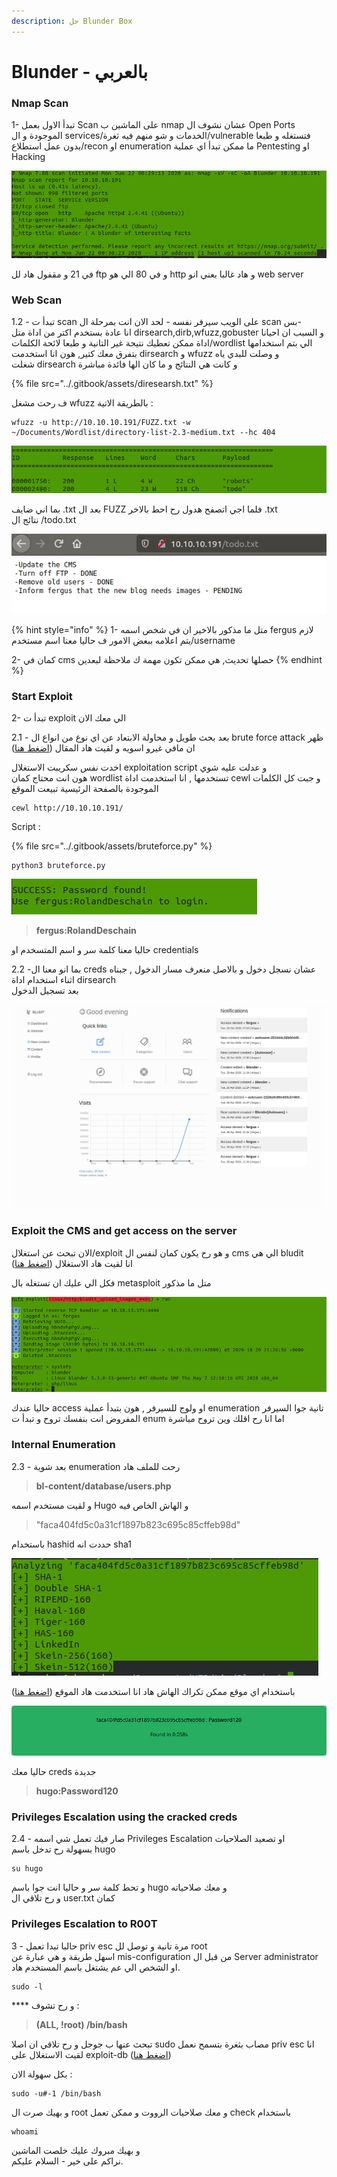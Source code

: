 ```yaml
---
description: حل Blunder Box
---
```


# Blunder - بالعربي

### Nmap Scan

  
1- تبدأ الاول بعمل Scan على الماشين ب nmap عشان نشوف ال Open Ports الموجودة و ال services/الخدمات و شو منهم فيه ثغرة/vulnerable فتستغله و طبعا بدون عمل استطلاع/recon او enumeration ما ممكن تبدأ اي عملية Pentesting او Hacking

![](../.gitbook/assets/image.png)

في 21 و مقفول هاد لل ftp و في 80 الي هو http و هاد غالبا بعني انو web server

### Web Scan

1.2 - تبدأ ت scan على الويب سيرفر نفسه - لحد الان انت بمرحلة ال scan بس-  
انا عادة بستخدم اكتر من اداة متل dirsearch,dirb,wfuzz,gobuster و السبب ان احيانا اداة ممكن تعطيك نتيجة غير التانية  و طبعا لائحة الكلمات/wordlist الي بتم استخدامها بتفرق معك كتير, هون انا استخدمت dirsearch و wfuzz و وصلت للبدي ياه  
شغلت dirsearch و كانت هي النتائج و ما كان الها فائدة مباشرة 

{% file src="../.gitbook/assets/diresearsh.txt" %}

 ف رحت مشغل wfuzz بالطريقة الاتية :   


```text
wfuzz -u http://10.10.10.191/FUZZ.txt -w ~/Documents/Wordlist/directory-list-2.3-medium.txt --hc 404
```

![](../.gitbook/assets/image%20%2827%29.png)

بما اني ضايف .txt بعد ال FUZZ فلما اجي اتصفح هدول رح احط بالاخر .txt  
نتائج ال /todo.txt 

![](../.gitbook/assets/image%20%283%29.png)

{% hint style="info" %}
1- متل ما مذكور بالاخير ان في شخص اسمه fergus لازم يتم اعلامه ببعض الامور ف حاليا معنا اسم مستخدم/username  
  
2- كمان في cms حصلها تحديث, هي ممكن تكون مهمة ك ملاحظة لبعدين
{% endhint %}

### Start Exploit

2- تبدأ ت exploit الي معك الان

2.1 - بعد بحث طويل و محاولة الابتعاد عن اي نوع من انواع ال brute force attack ظهر ان مافي غيرو اسويه و لقيت هاد المقال \([اضغط هنا](%20https://rastating.github.io/bludit-brute-force-mitigation-bypass/)\)

  
 اخدت نفس سكريبت الاستغلال exploitation script و عدلت عليه شوي   
هون انت محتاج كمان wordlist تستخدمها , انا استخدمت اداة cewl و جبت كل الكلمات الموجودة بالصفحة الرئيسية تبيعت الموقع

```text
cewl http://10.10.10.191/
```

  
Script : 

{% file src="../.gitbook/assets/bruteforce.py" %}



```text
python3 bruteforce.py
```

![](../.gitbook/assets/image%20%2818%29.png)

> **fergus:RolandDeschain**

  
حاليا معنا كلمة سر و اسم المتسخدم او credentials 

2.2 -بما انو معنا ال creds عشان نسجل دخول و بالاصل منعرف مسار الدخول , جبناه اثناء استخدام اداة dirsearch  
بعد تسجيل الدخول  


![](../.gitbook/assets/image%20%2831%29.png)

### Exploit the CMS and get access on the server

الان تبحث عن استغلال/exploit و هو رح يكون كمان لنفس ال cms الي هي bludit   
انا لقيت هاد الاستغلال \([اضغط هنا](%20https://github.com/rapid7/metasploit-framework/pull/12542)\)

  
فكل الي عليك ان تستغله بال metasploit متل ما مذكور 

![](../.gitbook/assets/image%20%287%29.png)

حاليا عندك access او ولوج للسيرفر , هون بتبدأ عملية enumeration تانية جوا السيرفر   
المفروض انت بنفسك تروح و تبدأ ت enum اما انا رح اقلك وين تروح مباشرة   


### Internal Enumeration

  
2.3 -  بعد شوية enumeration رحت  للملف هاد 

> **bl-content/database/users.php**

  
و لقيت مستخدم اسمه  Hugo و الهاش الخاص فيه

> "faca404fd5c0a31cf1897b823c695c85cffeb98d"

  
باستخدام hashid حددت انه sha1  


![](../.gitbook/assets/image%20%2819%29.png)

باستخدام اي موقع ممكن تكراك الهاش هاد انا استخدمت هاد الموقع \([اضغط هنا](%20https://md5decrypt.net/en/Sha1/)\)

![](../.gitbook/assets/image%20%2845%29.png)

حاليا معك creds جديدة

> **hugo:Password120**



### Privileges Escalation using the cracked creds

  
2.4 - صار فيك تعمل شي اسمه Privileges Escalation او تصعيد الصلاحيات   
بسهولة رح تدخل باسم hugo 

```text
su hugo
```

 و تحط كلمة سر و حاليا انت جوا باسم hugo و معك صلاحياته  
و رح تلاقي ال user.txt كمان  


### Privileges Escalation to R00T

  
3 - حالبا تبدا تعمل priv esc مرة تانية و توصل لل root  
اسهل طريقة و هي عبارة عن mis-configuration من قبل ال Server administrator او الشخص الي عم يشتغل باسم المستخدم هاد.  


```text
sudo -l
```

  
**** و رح تشوف :

> **\(ALL, !root\) /bin/bash**

تبحث عنها ب جوجل و رح تلاقي ان اصلا sudo مصاب بثغرة بتسمح نعمل priv esc  انا لقيت الاستغلال على exploit-db \([اضغط هنا](%20https://www.exploit-db.com/exploits/47502)\)

  
بكل سهولة الان :

```text
sudo -u#-1 /bin/bash
```

و بهيك صرت ال root و معك صلاحيات الرووت و ممكن تعمل check باستخدام

```text
whoami
```

و بهيك مبروك عليك خلصت الماشين   
نراكم على خير - السلام عليكم.  


